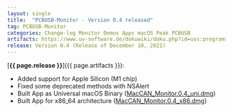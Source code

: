 ```yaml
---
layout: single
title:  "PCBUSB-Monitor - Version 0.4 released"
tag: PCBUSB-Monitor
categories: Change-log Monitor Demos Apps macOS Peak PCBUSB
artifacts: https://www.uv-software.de/dokuwiki/doku.php?id=uvs:programs:maccan_monitor_app
release: Version 0.4 (Release of December 10, 2021)
---
```

[**{{ page.release }}**]({{ page.artifacts }}):

- Added support for Apple Silicon (M1 chip)
- Fixed some deprecated methods with NSAlert
- Built App as Universal macOS Binary ([MacCAN_Monitor.0.4_uni.dmg](http://www.uv-software.de/files/downloads/MacCAN/PCANUSB/Applications/MacCAN_Monitor_App/MacCAN_Monitor.0.4_uni.dmg))
- Built App for x86_64 architecture ([MacCAN_Monitor.0.4_x86.dmg](http://www.uv-software.de/files/downloads/MacCAN/PCANUSB/Applications/MacCAN_Monitor_App/MacCAN_Monitor.0.4_x86.dmg))
